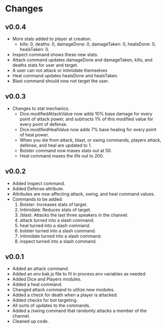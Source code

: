 # Changes

## v0.0.4

- More stats added to player at creation.
  - kills: 0, deaths: 0, damageDone: 0, damageTaken: 0, healsDone: 0, healsTaken: 0.
- Inspect command shows these new stats.
- Attack command updates damageDone and damageTaken, kills, and deaths stats for user and target.
- A user can not attack or intimidate themselves
- Heal command updates healsDone and healsTaken.
- Blast command should now not target the user.

## v0.0.3

- Changes to stat mechanics.
  - Dice.modifiedAttackValue now adds 10% base damage for every point of attack power, and subtracts 1% of this modified value for every point of defense.
  - Dice.modifiedHealValue now adds 7% base healing for every point of heal power.
  - When you die from attack, blast, or swing commands, players attack, defense, and heal are updated to 1.
  - Bolster command now maxes stats out at 50.
  - Heal command maxes the life out to 200.

## v0.0.2

- Added inspect command.
- Added Defense attribute.
- Attributes are now affecting attack, swing, and heal command values.
- Commands to be added:
    1. Bolster: Increases stats of target.
    2. Intimidate: Reduces stats of target.
    3. /blast: Attacks the last three speakers in the channel.
    4. attack turned into a slash command.
    5. heal turned into a slash command.
    6. bolster turned into a slash command.
    7. intimidate turned into a slash command.
    8. inspect turned into a slash command.

## v0.0.1

- Added an attack command.
- Added an env.bak.js file to fil in process.env variables as needed.
- Added Dice and Players modules.
- Added a heal command.
- Changed attack command to utilize new modules.
- Added a check for death when a player is attacked.
- Added checks for bot targeting.
- All sorts of updates to the commands.
- Added a /swing command that randomly attacks a member of the channel.
- Cleaned up code.
